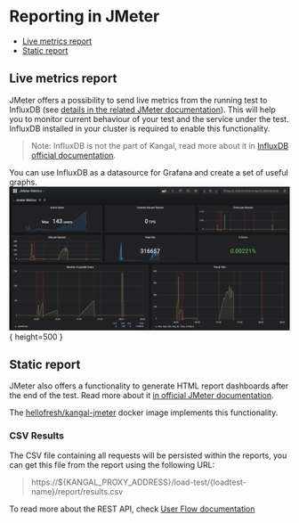 # Reporting in JMeter
- [Live metrics report](#live-metrics-report)
- [Static report](#static-report)

## Live metrics report
JMeter offers a possibility to send live metrics from the running test to InfluxDB (see [details in the related JMeter documentation](writing-tests.md#metrics-collector)).
This will help you to monitor current behaviour of your test and the service under the test.
InfluxDB installed in your cluster is required to enable this functionality.
> Note: InfluxDB is not the part of Kangal, read more about it in [InfluxDB official documentation](https://github.com/influxdata/influxdb).

You can use InfluxDB as a datasource for Grafana and create a set of useful graphs.
![grafana_example dmg](images/grafana_example.png){ height=500 }

## Static report
JMeter also offers a functionality to generate HTML report dashboards after the end of the test. Read more about it [in official JMeter documentation](https://jmeter.apache.org/usermanual/generating-dashboard.html).

The [hellofresh/kangal-jmeter](https://github.com/hellofresh/kangal-jmeter) docker image implements this functionality.

### CSV Results
The CSV file containing all requests will be persisted within the reports, you can get this file from the report using the following URL:

> https://${KANGAL_PROXY_ADDRESS}/load-test/{loadtest-name}/report/results.csv

To read more about the REST API, check [User Flow documentation](../user-flow.md)
